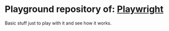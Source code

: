 # Playground repository of: [Playwright](https://playwright.dev/)
Basic stuff just to play with it and see how it works.

